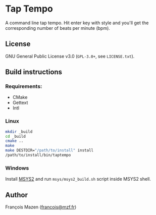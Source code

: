 Tap Tempo
=========

A command line tap tempo. Hit enter key with style and you'll get the corresponding number of beats per minute (bpm).

## License

GNU General Public License v3.0 (`GPL-3.0+`, see `LICENSE.txt`).

## Build instructions

### Requirements:
- CMake
- Gettext
- Intl

### Linux

```bash
mkdir _build
cd _build
cmake ..
make
make DESTDIR="/path/to/install" install
/path/to/install/bin/taptempo
```

### Windows

Install [MSYS2](http://www.msys2.org/) and run `msys/msys2_build.sh` script inside MSYS2 shell.

## Author
François Mazen (francois@mzf.fr)

